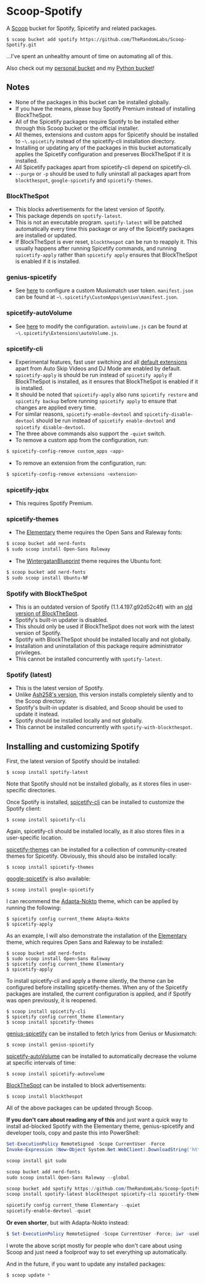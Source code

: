 <!-- markdownlint-disable MD010 -->
<!-- markdownlint-disable MD014 -->
<!-- markdownlint-disable MD037 -->
<!-- markdownlint-disable MD040 -->
<!-- markdownlint-disable MD046 -->

# Scoop-Spotify

A [Scoop](https://github.com/lukesampson/scoop) bucket for Spotify, Spicetify and related packages.

	$ scoop bucket add spotify https://github.com/TheRandomLabs/Scoop-Spotify.git

...I've spent an unhealthy amount of time on automating all of this.

Also check out my [personal bucket](https://github.com/TheRandomLabs/Scoop-Bucket)
and my [Python bucket](https://github.com/TheRandomLabs/Scoop-Python)!

## Notes

* None of the packages in this bucket can be installed globally.
* If you have the means, please buy Spotify Premium instead of installing BlockTheSpot.
* All of the Spicetify packages require Spotify to be installed either through this Scoop bucket or
the official installer.
* All themes, extensions and custom apps for Spicetify should be installed to `~\.spicetify`
instead of the spicetify-cli installation directory.
* Installing or updating any of the packages in this bucket automatically applies the Spicetify
configuration and preserves BlockTheSpot if it is installed.
* All Spicetify packages apart from spicetify-cli depend on spicetify-cli.
* `--purge` or `-p` should be used to fully uninstall all packages apart from `blockthespot`,
`google-spicetify` and `spicetify-themes`.

### BlockTheSpot

* This blocks advertisements for the latest version of Spotify.
* This package depends on `spotify-latest`.
* This is not an executable program. `spotify-latest` will be patched automatically every time this
package or any of the Spicetify packages are installed or updated.
* If BlockTheSpot is ever reset, `blockthespot` can be run to reapply it. This usually happens
after running Spicetify commands, and running `spicetify-apply` rather than `spicetify apply`
ensures that BlockTheSpot is enabled if it is installed.

### genius-spicetify

* See [here](https://github.com/khanhas/genius-spicetify#musicxmatch) to configure a custom
Musixmatch user token. `manifest.json` can be found at
`~\.spicetify\CustomApps\genius\manifest.json`.

### spicetify-autoVolume

* See
[here](https://github.com/amanharwara/spicetify-autoVolume#changing-the-intervalminimum-volume)
to modify the configuration. `autoVolume.js` can be found at
`~\.spicetify\Extensions\autoVolume.js`.

### spicetify-cli

* Experimental features, fast user switching and all
[default extensions](https://github.com/khanhas/spicetify-cli/wiki/Extensions) apart from Auto Skip
Videos and DJ Mode are enabled by default.
* `spicetify-apply` is should be run instead of `spicetify apply` if BlockTheSpot is installed, as
it ensures that BlockTheSpot is enabled if it is installed.
* It should be noted that `spicetify-apply` also runs `spicetify restore` and `spicetify backup`
before running `spicetify apply` to ensure that changes are applied every time.
* For similar reasons, `spicetify-enable-devtool` and `spicetify-disable-devtool` should be run
instead of `spicetify enable-devtool` and `spicetify disable-devtool`.
* The three above commands also support the `-quiet` switch.
* To remove a custom app from the configuration, run:

```powershell
$ spicetify-config-remove custom_apps <app>
```

* To remove an extension from the configuration, run:

```powershell
$ spicetify-config-remove extensions <extension>
```

### spicetify-jqbx

* This requires Spotify Premium.

### spicetify-themes

* The [Elementary](https://github.com/morpheusthewhite/spicetify-themes/tree/master/Elementary)
theme requires the Open Sans and Raleway fonts:

```powershell
$ scoop bucket add nerd-fonts
$ sudo scoop install Open-Sans Raleway
```

* The [WintergatanBlueprint](https://github.com/morpheusthewhite/spicetify-themes/tree/master/WintergatanBlueprint)
theme requires the Ubuntu font:

```powershell
$ scoop bucket add nerd-fonts
$ sudo scoop install Ubuntu-NF
```

### Spotify with BlockTheSpot

* This is an outdated version of Spotify (1.1.4.197.g92d52c4f) with an
[old version of BlockTheSpot](https://github.com/master131/BlockTheSpot).
* Spotify's built-in updater is disabled.
* This should only be used if BlockTheSpot does not work with the latest version of Spotify.
* Spotify with BlockTheSpot should be installed locally and not globally.
* Installation and uninstallation of this package require administrator privileges.
* This cannot be installed concurrently with `spotify-latest`.

### Spotify (latest)

* This is the latest version of Spotify.
* Unlike [Ash258's version](https://github.com/Ash258/scoop-Ash258/blob/master/bucket/Spotify.json),
this version installs completely silently and to the Scoop directory.
* Spotify's built-in updater is disabled, and Scoop should be used to update it instead.
* Spotify should be installed locally and not globally.
* This cannot be installed concurrently with `spotify-with-blockthespot`.

## Installing and customizing Spotify

First, the latest version of Spotify should be installed:

    $ scoop install spotify-latest

Note that Spotify should not be installed globally, as it stores files in user-specific directories.

Once Spotify is installed, [spicetify-cli](https://github.com/khanhas/spicetify-cli) can be
installed to customize the Spotify client:

    $ scoop install spicetify-cli

Again, spicetify-cli should be installed locally, as it also stores files in a user-specific
location.

[spicetify-themes](https://github.com/morpheusthewhite/spicetify-themes) can be installed for
a collection of community-created themes for Spicetify. Obviously, this should also be installed
locally:

	$ scoop install spicetify-themes

[google-spicetify](https://github.com/khanhas/google-spicetify) is also available:

	$ scoop install google-spicetify

I can recommend the
[Adapta-Nokto](https://github.com/morpheusthewhite/spicetify-themes/tree/master/Adapta-Nokto)
theme, which can be applied by running the following:

	$ spicetify config current_theme Adapta-Nokto
	$ spicetify-apply

As an example, I will also demonstrate the installation of the
[Elementary](https://github.com/morpheusthewhite/spicetify-themes/tree/master/Elementary) theme,
which requires Open Sans and Raleway to be installed:

	$ scoop bucket add nerd-fonts
	$ sudo scoop install Open-Sans Raleway
	$ spicetify config current_theme Elementary
	$ spicetify-apply

To install spicetify-cli and apply a theme silently, the theme can be configured before installing
spicetify-themes. When any of the Spicetify packages are installed, the current configuration
is applied, and if Spotify was open previously, it is reopened.

	$ scoop install spicetify-cli
	$ spicetify config current_theme Elementary
	$ scoop install spicetify-themes

[genius-spicetify](https://github.com/khanhas/genius-spicetify) can be installed to fetch lyrics
from Genius or Musixmatch:

	$ scoop install genius-spicetify

[spicetify-autoVolume](https://github.com/amanharwara/spicetify-autoVolume#changing-the-intervalminimum-volume)
can be installed to automatically decrease the volume at specific intervals of time:

	$ scoop install spicetify-autovolume

[BlockTheSpot](https://github.com/mrpond/BlockTheSpot) can be installed to block advertisements:

	$ scoop install blockthespot

All of the above packages can be updated through Scoop.

**If you don't care about reading any of this** and just want a quick way to install ad-blocked
Spotify with the Elementary theme, genius-spicetify and developer tools, copy and paste this into
PowerShell:

```powershell
Set-ExecutionPolicy RemoteSigned -Scope CurrentUser -Force
Invoke-Expression (New-Object System.Net.WebClient).DownloadString('https://get.scoop.sh')

scoop install git sudo

scoop bucket add nerd-fonts
sudo scoop install Open-Sans Raleway --global

scoop bucket add spotify https://github.com/TheRandomLabs/Scoop-Spotify.git
scoop install spotify-latest blockthespot spicetify-cli spicetify-themes genius-spicetify spicetify-autovolume

spicetify config current_theme Elementary --quiet
spicetify-enable-devtool -quiet
```

**Or even shorter**, but with Adapta-Nokto instead:

```powershell
$ Set-ExecutionPolicy RemoteSigned -Scope CurrentUser -Force; iwr -useb https://raw.githubusercontent.com/TheRandomLabs/Scoop-Spotify/master/basic-setup.ps1 | iex
```

I wrote the above script mostly for people who don't care about using Scoop and just need a
foolproof way to set everything up automatically.

And in the future, if you want to update any installed packages:

```powershell
$ scoop update *
```
